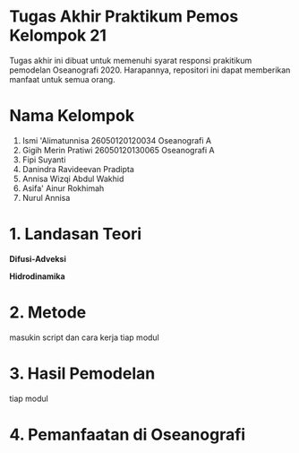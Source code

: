 # Tugas Akhir Praktikum Pemos Kelompok 21
Tugas akhir ini dibuat untuk memenuhi syarat responsi prakitikum pemodelan Oseanografi 2020. Harapannya, repositori ini dapat memberikan manfaat untuk semua orang.

# Nama Kelompok
1. Ismi 'Alimatunnisa 26050120120034 Oseanografi A
2. Gigih Merin Pratiwi 26050120130065 Oseanografi A
3. Fipi Suyanti
4. Danindra Ravideevan Pradipta
5. Annisa Wizqi Abdul Wakhid
6. Asifa' Ainur Rokhimah
7. Nurul Annisa

# 1. Landasan Teori
**Difusi-Adveksi**

**Hidrodinamika**
# 2. Metode 
masukin script dan cara kerja tiap modul
# 3. Hasil Pemodelan
tiap modul
# 4. Pemanfaatan di Oseanografi
